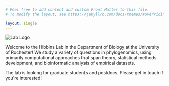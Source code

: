 ```yaml
---
# Feel free to add content and custom Front Matter to this file.
# To modify the layout, see https://jekyllrb.com/docs/themes/#overriding-theme-defaults

layout: single
---
```


![Lab Logo](../images/lab_logo.png)

Welcome to the Hibbins Lab in the Department of Biology at the University of Rochester! 
We study a variety of questions in phylogenomics, using primarily computational approaches 
that span theory, statistical methods development, and bioinformatic analysis of empirical datasets. 

The lab is looking for graduate students and postdocs.
Please get in touch if you're interested! 
